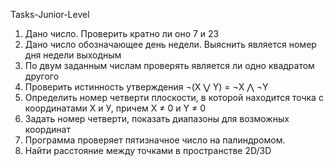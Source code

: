 Tasks-Junior-Level
1. Дано число. Проверить кратно ли оно 7 и 23
2. Дано число обозначающее день недели. Выяснить является номер дня недели выходным
3. По двум заданным числам проверять является ли одно квадратом другого
4. Проверить истинность утверждения ¬(X ⋁ Y) = ¬X ⋀ ¬Y
5. Определить номер четверти плоскости, в которой находится точка с координатами Х и У, причем X ≠ 0 и Y ≠ 0
6. Задать номер четверти, показать диапазоны для возможных координат
7. Программа проверяет пятизначное число на палиндромом.
8. Найти расстояние между точками в пространстве 2D/3D